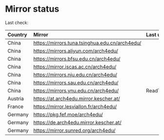 <script src="./time.js"></script>
# Mirror status
Last check: <script type="text/javascript">localize(1687515752.4238896);</script>

|Country|Mirror|Last update|
|:------|:-----|:----------|
|China|https://mirrors.tuna.tsinghua.edu.cn/arch4edu/|<script type="text/javascript">localize(1687458644);</script>|
|China|https://mirrors.aliyun.com/arch4edu/|<script type="text/javascript">localize(1687415469);</script>|
|China|https://mirrors.bfsu.edu.cn/arch4edu/|<script type="text/javascript">localize(1687458644);</script>|
|China|https://mirror.iscas.ac.cn/arch4edu/|<script type="text/javascript">localize(1687502869);</script>|
|China|https://mirrors.nju.edu.cn/arch4edu/|<script type="text/javascript">localize(1687458644);</script>|
|China|https://mirrors.sau.edu.cn/arch4edu/|<script type="text/javascript">localize(1673850842);</script>|
|China|https://mirrors.ynu.edu.cn/arch4edu/|ReadTimeout|
|Austria|https://at.arch4edu.mirror.kescher.at/|<script type="text/javascript">localize(1687458644);</script>|
|France|https://mirror.lesviallon.fr/arch4edu/|<script type="text/javascript">localize(1687458644);</script>|
|Germany|https://pkg.fef.moe/arch4edu/|<script type="text/javascript">localize(1687458644);</script>|
|Germany|https://de.arch4edu.mirror.kescher.at/|<script type="text/javascript">localize(1687458644);</script>|
|Germany|https://mirror.sunred.org/arch4edu/|<script type="text/javascript">localize(1687458644);</script>|

<script src="./tablefilter/tablefilter.js"></script>
<script src="./table.js"></script>